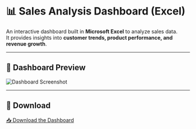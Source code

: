 # 📊 Sales Analysis Dashboard (Excel)

An interactive dashboard built in **Microsoft Excel** to analyze sales data.  
It provides insights into **customer trends, product performance, and revenue growth**.

---

## 📸 Dashboard Preview
![Dashboard Screenshot](<img width="1920" height="1080" alt="Screenshot (21)" src="https://github.com/user-attachments/assets/f3293879-dca9-4249-9bb3-2df83c7c064b" />
)

---

## 🔗 Download
[📥 Download the Dashboard](./Sales-Dashboard.xlsx)
